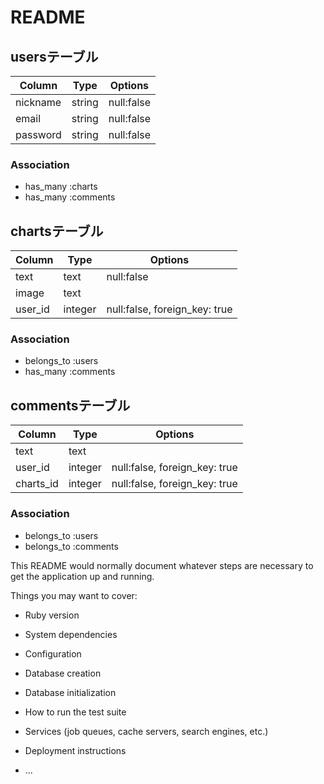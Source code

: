 # README

## usersテーブル

|Column|Type|Options|
|------|----|-------|
|nickname|string|null:false|
|email|string|null:false|
|password|string|null:false|

### Association
- has_many :charts
- has_many :comments

## chartsテーブル
|Column|Type|Options|
|------|----|-------|
|text|text|null:false|
|image|text|
|user_id|integer|null:false, foreign_key: true|

### Association
- belongs_to :users
- has_many :comments

## commentsテーブル
|Column|Type|Options|
|------|----|-------|
|text|text|
|user_id|integer|null:false, foreign_key: true|
|charts_id|integer|null:false, foreign_key: true|

### Association
- belongs_to :users
- belongs_to :comments




This README would normally document whatever steps are necessary to get the
application up and running.

Things you may want to cover:

* Ruby version

* System dependencies

* Configuration

* Database creation

* Database initialization

* How to run the test suite

* Services (job queues, cache servers, search engines, etc.)

* Deployment instructions

* ...
